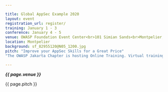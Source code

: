 ```yaml
---

title: Global AppSec Example 2020
layout: event
registration_url: register/
training: January 1 - 3
conference: January 4 - 5
venue: OWASP Foundation Event Center<br>101 Simian Sands<br>Montpelier, VT
location: Montpelier
background: sf_82955120@N05_1200.jpg
pitch: "Improve your AppSec Skills for a Great Price" 
"The OWASP Jakarta Chapter is hosting Online Training. Virtual training courses will be given on TBD. The virtual training classes are 8 hour courses offered in 4-hour blocks on the two days above in each month. The trainings will begin at TBD Jakarta Time"

---
```


<!-- rebuild 12 -->

***{{ page.venue }}***

{{ page.pitch }}



